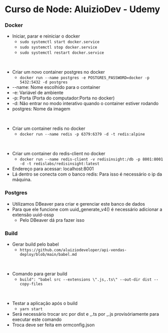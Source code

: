 # Curso de Node: AluizioDev - Udemy

### Docker

- Iniciar, parar e reiniciar o docker
  - `sudo systemctl start docker.service`
  - `sudo systemctl stop docker.service`
  - `sudo systemctl restart docker.service`

<br>

- Criar um novo container postgres no docker
  - `docker run --name postgres -e POSTGRES_PASSWORD=docker -p 5432:5432 -d postgres`
- --name: Nome escolhido para o container
- -e: Variável de ambiente
- -p: Porta (Porta do computador:Porta no docker)
- -d: Não entrar no modo interativo quando o container estiver rodando
- postgres: Nome da imagem

<br>

- Criar um container redis no docker
  - `docker run --name redis -p 6379:6379 -d -t redis:alpine`

<br>

- Criar um container do redis-client no docker
  - `docker run --name redis-client -v redisinsight:/db -p 8001:8001 -d -t redislabs/redisinsight:latest`
- Endereço para acessar: localhost:8001
- Lá dentro se conecta com o banco redis: Para isso é necessário o ip da máquina.

### Postgres

- Utilizamos DBeaver para criar e gerenciar este banco de dados
- Para que ele funcione com uuid_generate_v4() é necessário adicionar a extensão uuid-ossp
  - Pelo DBeaver dá pra fazer isso

### Build

- Gerar build pelo babel
  - `https://github.com/aluiziodeveloper/api-vendas-deploy/blob/main/babel.md`

<br>

- Comando para gerar build
  - `build": "babel src --extensions \".js,.ts\" --out-dir dist --copy-files`

<br>

- Testar a aplicação após o build
  - `yarn start`
- Será necessário trocar src por dist e _.ts por _.js provisóriamente para executar este comando
- Troca deve ser feita em ormconfig.json
